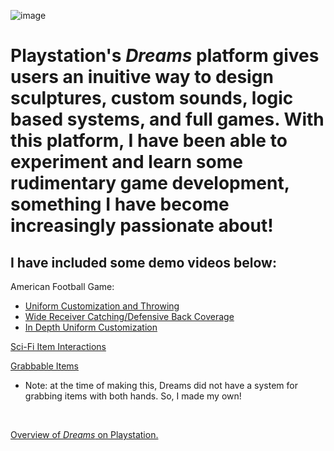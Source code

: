 ![image](https://user-images.githubusercontent.com/59579852/220014740-2af192a5-5f8b-4596-a2ce-a454307a5d63.png)


# Playstation's <i>Dreams</i> platform gives users an inuitive way to design sculptures, custom sounds, logic based systems, and full games. With this platform, I have been able to experiment and learn some rudimentary game development, something I have become increasingly passionate about!

## I have included some demo videos below: 

American Football Game: 
- <a href="https://www.youtube.com/watch?v=3fdGrKRZiwc">Uniform Customization and Throwing</a>
- <a href="https://www.youtube.com/watch?v=lQBdQOvCwck">Wide Receiver Catching/Defensive Back Coverage</a>
- <a href="https://www.youtube.com/watch?v=rAXp9LXJTTM">In Depth Uniform Customization</a>

<a href="https://www.youtube.com/watch?v=L9Zov06GVx0">Sci-Fi Item Interactions</a><br>

<a href="https://www.youtube.com/watch?v=OzYwCDx0E3U">Grabbable Items</a><br>
- Note: at the time of making this, Dreams did not have a system for grabbing items with both hands. So, I made my own! 
<br>

<a href="https://www.playstation.com/en-us/games/dreams/">Overview of <i>Dreams</i> on Playstation.</a>
